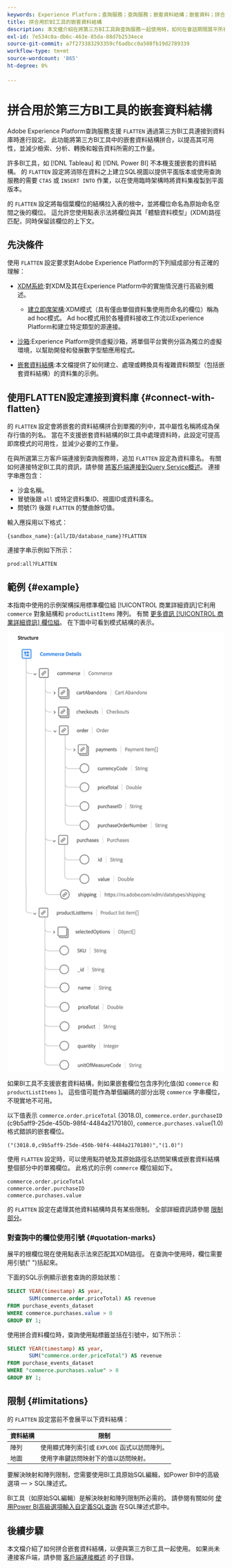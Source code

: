 ```yaml
---
keywords: Experience Platform；查詢服務；查詢服務；嵌套資料結構；嵌套資料；拼合；拼合嵌套資料；
title: 拼合用於BI工具的嵌套資料結構
description: 本文檔介紹在將第三方BI工具與查詢服務一起使用時，如何在會話期間展平所有表和視圖的XDM架構。
exl-id: 7e534c0a-db6c-463e-85da-88d7b2534ece
source-git-commit: a7f273383293359cf6adbcc0a508fb19d2789339
workflow-type: tm+mt
source-wordcount: '865'
ht-degree: 0%

---
```


# 拼合用於第三方BI工具的嵌套資料結構

Adobe Experience Platform查詢服務支援 `FLATTEN` 通過第三方BI工具連接到資料庫時進行設定。 此功能將第三方BI工具中的嵌套資料結構拼合，以提高其可用性，並減少檢索、分析、轉換和報告資料所需的工作量。

許多BI工具，如 [!DNL Tableau] 和 [!DNL Power BI] 不本機支援嵌套的資料結構。 的 `FLATTEN` 設定將消除在資料之上建立SQL視圖以提供平面版本或使用查詢服務的需要 `CTAS` 或 `INSERT INTO` 作業，以在使用臨時架構時將資料集複製到平面版本。

的 `FLATTEN` 設定將每個葉欄位的結構拉入表的根中，並將欄位命名為原始命名空間之後的欄位。 這允許您使用點表示法將欄位與其「體驗資料模型」(XDM)路徑匹配，同時保留該欄位的上下文。

## 先決條件

使用 `FLATTEN` 設定要求對Adobe Experience Platform的下列組成部分有正確的理解：

* [XDM系統](../../xdm/home.md):對XDM及其在Experience Platform中的實施情況進行高級別概述。

   * [建立即席架構](../../xdm/tutorials/ad-hoc.md):XDM模式（具有僅由單個資料集使用而命名的欄位）稱為ad hoc模式。 Ad hoc模式用於各種資料接收工作流以Experience Platform和建立特定類型的源連接。

* [沙箱](../../sandboxes/home.md):Experience Platform提供虛擬沙箱，將單個平台實例分區為獨立的虛擬環境，以幫助開發和發展數字型驗應用程式。

* [嵌套資料結構](./nested-data-structures.md):本文檔提供了如何建立、處理或轉換具有複雜資料類型（包括嵌套資料結構）的資料集的示例。

## 使用FLATTEN設定連接到資料庫 {#connect-with-flatten}

的 `FLATTEN` 設定會將嵌套的資料結構拼合到單獨的列中，其中屬性名稱將成為保存行值的列名。 當在不支援嵌套資料結構的BI工具中處理資料時，此設定可提高即席模式的可用性，並減少必要的工作量。

在與所選第三方客戶端連接到查詢服務時，追加 `FLATTEN` 設定為資料庫名。 有關如何連接特定BI工具的資訊，請參閱 [將客戶端連接到Query Service概述](../clients/overview.md)。 連接字串應包含：

* 沙盒名稱。
* 冒號後跟 `all` 或特定資料集ID、視圖ID或資料庫名。
* 問號(?) 後跟 `FLATTEN` 的雙曲餘切值。

輸入應採用以下格式：

```terminal
{sandbox_name}:{all/ID/database_name}?FLATTEN
```

連接字串示例如下所示：

```terminal
prod:all?FLATTEN
```

## 範例 {#example}

本指南中使用的示例架構採用標準欄位組 [!UICONTROL 商業詳細資訊]它利用 `commerce` 對象結構和 `productListItems` 陣列。 有關 [更多資訊 [!UICONTROL 商業詳細資訊] 欄位組](../../xdm/field-groups/event/commerce-details.md)。 在下圖中可看到模式結構的表示。

![Commerce Details欄位組的架構圖，包括 `commerce` 和 `productListItems` 結構。](../images/best-practices/flatten-nested-data/commerce-details.png)

如果BI工具不支援嵌套資料結構，則如果嵌套欄位包含序列化值(如 `commerce` 和 `productListItems` )。 這些值可能作為單個編碼的部分出現 `commerce` 字串欄位，不現實地不可用。

以下值表示 `commerce.order.priceTotal` (3018.0), `commerce.order.purchaseID` (c9b5aff9-25de-450b-98f4-4484a2170180), `commerce.purchases.value`(1.0)格式錯誤的嵌套欄位。

```terminal
("(3018.0,c9b5aff9-25de-450b-98f4-4484a2170180)","(1.0)")
```

使用 `FLATTEN` 設定時，可以使用點符號及其原始路徑名訪問架構或嵌套資料結構整個部分中的單獨欄位。 此格式的示例 `commerce` 欄位組如下。

```terminal
commerce.order.priceTotal
commerce.order.purchaseID
commerce.purchases.value
```

的 `FLATTEN` 設定在處理其他資料結構時具有某些限制。 全部詳細資訊請參閱 [限制部分](#limitations)。

### 對查詢中的欄位使用引號 {#quotation-marks}

展平的根欄位現在使用點表示法來匹配其XDM路徑。 在查詢中使用時，欄位需要用引號(&quot; &quot;)括起來。

下面的SQL示例顯示嵌套查詢的原始狀態：

```sql
SELECT YEAR(timestamp) AS year,
       SUM(commerce.order.priceTotal) AS revenue
FROM purchase_events_dataset
WHERE commerce.purchases.value > 0
GROUP BY 1;
```

使用拼合資料欄位時，查詢使用點標籤並括在引號中，如下所示：

```sql
SELECT YEAR(timestamp) AS year,
       SUM("commerce.order.priceTotal") AS revenue
FROM purchase_events_dataset
WHERE "commerce.purchases.value" > 0
GROUP BY 1;
```

## 限制 {#limitations}

的 `FLATTEN` 設定當前不會展平以下資料結構：

| 資料結構 | 限制 |
|---|---|
| 陣列 | 使用顯式陣列索引或 `EXPLODE` 函式以訪問陣列。 |
| 地圖 | 使用字串鍵訪問映射下的值以訪問映射。 |

要解決映射和陣列限制，您需要使用BI工具原始SQL編輯，如Power BI中的高級選項 — > SQL陳述式。

BI工具（如原始SQL編輯）是解決映射和陣列限制所必需的。 請參閱有關如何 [使用Power BI高級選項輸入自定義SQL查詢](https://experienceleague.adobe.com/docs/experience-platform/query/clients/power-bi.html#import-tables-using-custom-sql) 在SQL陳述式節中。

## 後續步驟

本文檔介紹了如何拼合嵌套資料結構，以便與第三方BI工具一起使用。 如果尚未連接客戶端，請參閱 [客戶端連接概述](../clients/overview.md) 的子目錄。
